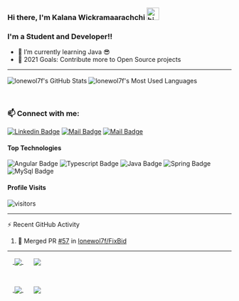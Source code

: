 ### Hi there, I'm Kalana Wickramaarachchi <img src="https://user-images.githubusercontent.com/1303154/88677602-1635ba80-d120-11ea-84d8-d263ba5fc3c0.gif" width="28px" alt="hi">

### I'm a Student and Developer!!

- 🌱 I’m currently learning Java 😎
- 🥅 2021 Goals: Contribute more to Open Source projects

---

  <img align="center" alt="lonewol7f's GitHub Stats" src="https://github-readme-stats.lonewol7f.vercel.app/api?username=lonewol7f&show_icons=true&hide_border=true&theme=dracula"/>&nbsp;<img align="center" alt="lonewol7f's Most Used Languages" src="https://github-readme-stats.lonewol7f.vercel.app/api/top-langs/?username=lonewol7f&layout=compact&theme=dracula"/>

<br>

### :mailbox: Connect with me:

 [![Linkedin Badge](https://img.shields.io/badge/-Kalana-0e76a8?style=flat&labelColor=0e76a8&logo=linkedin&logoColor=white)][linkedin]
[![Mail Badge](https://img.shields.io/badge/-@kalana____madusanka-e84393?style=flat&labelColor=e84393&logo=instagram&logoColor=white)][instagram]
[![Mail Badge](https://img.shields.io/badge/-kalana.madusanka-c0392b?style=flat&labelColor=c0392b&logo=gmail&logoColor=white)][gmail]

#### Top Technologies

![Angular Badge](https://img.shields.io/badge/-Angular-red?style=for-the-badge&labelColor=black&logo=Angular&logoColor=red) ![Typescript Badge](https://img.shields.io/badge/-Typescript-007acc?style=for-the-badge&labelColor=black&logo=typescript&logoColor=007acc) ![Java Badge](https://img.shields.io/badge/-Java-gold?style=for-the-badge&labelColor=black&logo=java&logoColor=gold) ![Spring Badge](https://img.shields.io/badge/-Spring_Boot-green?style=for-the-badge&labelColor=black&logo=springboot&logoColor=green) ![MySql Badge](https://img.shields.io/badge/-MySQL-blue?style=for-the-badge&labelColor=black&logo=mysql&logoColor=white)


#### Profile Visits 

![visitors](https://visitor-badge.glitch.me/badge?page_id=lonewol7f.lonewol7f)



---

:zap: Recent GitHub Activity
  
<!--START_SECTION:activity-->
1. 🎉 Merged PR [#57](https://github.com/lonewol7f/FixBid/pull/57) in [lonewol7f/FixBid](https://github.com/lonewol7f/FixBid)
<!--END_SECTION:activity-->


---

&nbsp;&nbsp;&nbsp;<a href="https://github.com/lonewol7f/FixBid">
  <img align="center" src="https://github-readme-stats.vercel.app/api/pin/?username=lonewol7f&repo=FixBid&theme=dracula&show_owner=true" />
</a>&nbsp;&nbsp;&nbsp;&nbsp;&nbsp;
<a href="https://github.com/lonewol7f/SoundSpace">
  <img align="center" src="https://github-readme-stats.vercel.app/api/pin/?username=lonewol7f&repo=SoundSpace&theme=dracula&show_owner=true" />
</a>

<br>

&nbsp;&nbsp;&nbsp;<a href="https://github.com/lonewol7f/JavaCRUD">
  <img align="center" src="https://github-readme-stats.vercel.app/api/pin/?username=lonewol7f&repo=JavaCRUD&theme=dracula&show_owner=true" />
</a>&nbsp;&nbsp;&nbsp;&nbsp;&nbsp;
<a href="https://github.com/lonewol7f/diceGame">
  <img align="center" src="https://github-readme-stats.vercel.app/api/pin/?username=lonewol7f&repo=diceGame&theme=dracula&show_owner=true" />
</a>


<!-- List of web sites -->

[instagram]: https://www.instagram.com/kalana__madusanka/
[linkedin]: https://www.linkedin.com/in/kalana-wickramaarachchi/
[gmail]: mailto:kalana.madusanka26765@gmail.com
